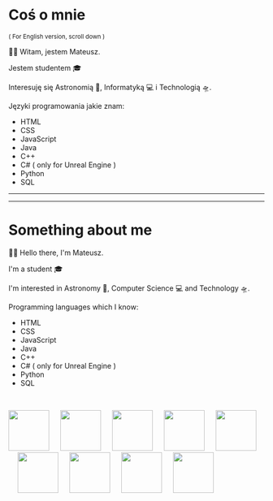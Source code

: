 # Coś o mnie
<sup>( For English version, scroll down )</sup>

👋🏻 Witam, jestem Mateusz.

Jestem studentem 🎓

Interesuję się Astronomią 🌌, Informatyką 💻 i Technologią 🛸.

Języki programowania jakie znam: 

- HTML
- CSS
- JavaScript
- Java
- C++
- C# ( only for Unreal Engine )
- Python
- SQL

---
---

# Something about me

👋🏻 Hello there, I'm Mateusz.

I'm a student 🎓

I'm interested in Astronomy 🌌, Computer Science 💻 and Technology 🛸.

Programming languages which I know:

- HTML
- CSS
- JavaScript
- Java
- C++
- C# ( only for Unreal Engine )
- Python
- SQL

<br>

<img src="https://upload.wikimedia.org/wikipedia/commons/thumb/6/61/HTML5_logo_and_wordmark.svg/1200px-HTML5_logo_and_wordmark.svg.png" height="80"> &emsp;
<img src="https://upload.wikimedia.org/wikipedia/commons/thumb/d/d5/CSS3_logo_and_wordmark.svg/1200px-CSS3_logo_and_wordmark.svg.png" height="80"> &emsp;
<img src="https://upload.wikimedia.org/wikipedia/commons/thumb/9/99/Unofficial_JavaScript_logo_2.svg/1200px-Unofficial_JavaScript_logo_2.svg.png" height="80"> &emsp;
<img src="https://upload.wikimedia.org/wikipedia/en/thumb/3/30/Java_programming_language_logo.svg/640px-Java_programming_language_logo.svg.png" height="80"> &emsp;
<img src="https://upload.wikimedia.org/wikipedia/commons/thumb/1/18/ISO_C%2B%2B_Logo.svg/1200px-ISO_C%2B%2B_Logo.svg.png" height="80"> &emsp;
<img src="https://play-lh.googleusercontent.com/uGqP7F-E_eaEwTb3hMz63MWf0YKRSK6n9INBwibBSOrGDg6B3sd-ACuqNrR312ohdQ" height="80"> &emsp;
<img src="https://i.pinimg.com/originals/bd/02/5d/bd025dd51c95913dd7b14f8af905c750.jpg" height="80"> &emsp;
<img src="https://cdn.freebiesupply.com/logos/large/2x/python-5-logo-png-transparent.png" height="80"> &emsp;
<img src="https://upload.wikimedia.org/wikipedia/commons/8/87/Sql_data_base_with_logo.png" height="80">
